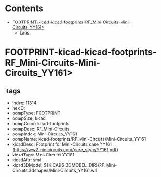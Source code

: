 



Contents
========

* [FOOTPRINT-kicad-kicad-footprints-RF_Mini-Circuits-Mini-Circuits_YY161>](#footprint-kicad-kicad-footprints-rf_mini-circuits-mini-circuits_yy161)
	* [Tags](#tags)

# FOOTPRINT-kicad-kicad-footprints-RF_Mini-Circuits-Mini-Circuits_YY161>

## Tags

- index: 11314
- hexID: 
- oompType: FOOTPRINT
- oompSize: kicad
- oompColor: kicad-footprints
- oompDesc: RF_Mini-Circuits
- oompIndex: Mini-Circuits_YY161
- oompName: kicad-footprints/RF_Mini-Circuits/Mini-Circuits_YY161
- kicadDesc: Footprint for Mini-Circuits case YY161 (https://ww2.minicircuits.com/case_style/YY161.pdf)
- kicadTags: Mini-Circuits YY161
- kicadAttr: smd
- kicad3DModel: ${KICAD6_3DMODEL_DIR}/RF_Mini-Circuits.3dshapes/Mini-Circuits_YY161.wrl
